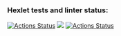 ### Hexlet tests and linter status:
[![Actions Status](https://github.com/toqzun/frontend-project-lvl1/workflows/hexlet-check/badge.svg)](https://github.com/toqzun/frontend-project-lvl1/actions)
<a href="https://codeclimate.com/github/codeclimate/codeclimate/maintainability"><img src="https://api.codeclimate.com/v1/badges/a99a88d28ad37a79dbf6/maintainability" /></a>
[![Actions Status](https://github.com/toqzun/frontend-project-lvl1/workflows/github-action/badge.svg)](https://github.com/toqzun/frontend-project-lvl1/actions)